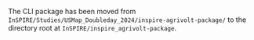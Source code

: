 The CLI package has been moved from
``InSPIRE/Studies/USMap_Doubleday_2024/inspire-agrivolt-package/``
to the directory root at ``InSPIRE/inspire_agrivolt-package``.

